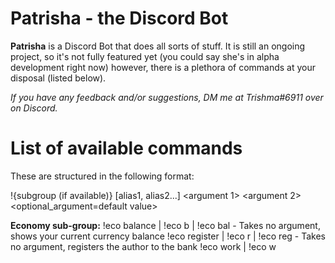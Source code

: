 # Patrisha - the Discord Bot

**Patrisha** is a Discord Bot that does all sorts of stuff. It is still an ongoing project, so it's not fully featured yet (you could say she's in alpha development right now) however, there is a plethora of commands at your disposal (listed below).

*If you have any feedback and/or suggestions, DM me at Trishma#6911 over on Discord.*

# List of available commands

These are structured in the following format:

!{subgroup (if available)} \[alias1, alias2...] <argument 1> <argument 2> <optional_argument=default value> 

**Economy sub-group:**
!eco balance | !eco b | !eco bal - Takes no argument, shows your current currency balance
!eco register | !eco r | !eco reg - Takes no argument, registers the author to the bank
!eco work | !eco w
